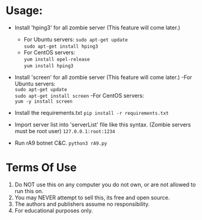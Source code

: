 # Usage:
- Install 'hping3' for all zombie server (This feature will come later.)
	- For Ubuntu servers:
	`sudo apt-get update` <br>
	`sudo apt-get install hping3`
	- For CentOS servers: <br>
	`yum install epel-release` <br>
	`yum install hping3`

- Install 'screen' for all zombie server (This feature will come later.)
	-For Ubuntu servers: <br>
	`sudo apt-get update` <br>
	`sudo apt-get install screen`
	-For CentOS servers: <br>
	`yum -y install screen`

- Install the requirements.txt
`pip install -r requirements.txt `

- Import server list into 'serverList' file like this syntax. (Zombie servers must be root user)
`127.0.0.1:root:1234`

- Run rA9 botnet C&C.
`python3 rA9.py`


# Terms Of Use
1. Do NOT use this on any computer you do not own, or are not allowed to run this on.
2. You may NEVER attempt to sell this, its free and open source.
3. The authors and publishers assume no responsibility.
4. For educational purposes only.